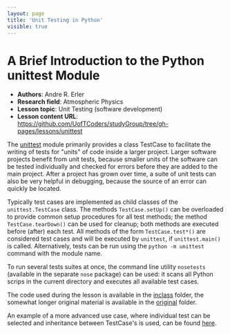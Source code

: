 ```yaml
---
layout: page
title: 'Unit Testing in Python'
visible: true
---
```


# A Brief Introduction to the Python unittest Module

 - **Authors**: Andre R. Erler
 - **Research field**: Atmospheric Physics
 - **Lesson topic**: Unit Testing (software development)
 - **Lesson content URL**: <https://github.com/UofTCoders/studyGroup/tree/gh-pages/lessons/unittest>

The [unittest](https://docs.python.org/2/library/unittest.html) module primarily provides a class TestCase to facilitate the writing of tests for "units" of code inside a larger project.
Larger software projects benefit from unit tests, because smaller units of the software can be tested individually and checked for errors before they are added to the main project. After a project has grown over time, a suite of unit tests can also be very helpful in debugging, because the source of an error can quickly be located.

Typically test cases are implemented as child classes of the `unittest.TestCase` class. The methods `TestCase.setUp()` can be overloaded to provide common setup procedures for all test methods; the method `TestCase.tearDown()` can be used for cleanup; both methods are executed before (after) each test. All methods of the form `TestCase.test*()` are considered test cases and will be executed by `unittest`, if `unittest.main()` is called. Alternatively, tests can be run using the `python -m unittest` command with the module name.

To run several tests suites at once, the command line utility `nosetests` (available in the separate `nose` package) can be used: it scans all Python scrips in the current directory and executes all available test cases.

The code used during the lesson is available in the [inclass](https://github.com/UofTCoders/studyGroup/tree/gh-pages/lessons/unittest/inclass) folder, the somewhat longer original material is available in the [original](https://github.com/UofTCoders/studyGroup/tree/gh-pages/lessons/unittest/original) folder.

An example of a more advanced use case, where individual test can be selected and inheritance between TestCase's is used, can be found [here](https://github.com/aerler/GeoPy/tree/master/src/geodata_test.py).